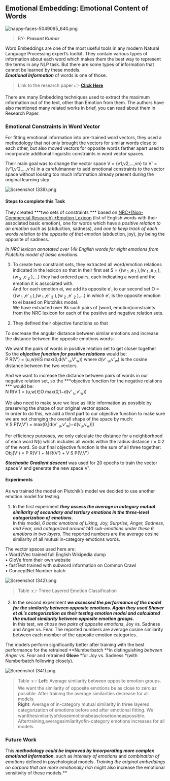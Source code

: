 ## Emotional Embedding: Emotional Content of Words


![happy-faces-5049095_640.png](https://cdn.hashnode.com/res/hashnode/image/upload/v1628510886363/NR7QKcIsg.png)


> BY- ***Prasant Kumar***

Word Embeddings are one of the most useful tools in any modern Natural Language Processing expert’s toolkit. They contain various types of information about each word which makes them the best way to represent the terms in any NLP task. But there are some types of information that cannot be learned by these models. <br>
***Emotional Information*** of words is one of those.

> Link to the research paper 👉  [**Click Here**](https://arxiv.org/pdf/1906.00112.pdf)

There are many Embedding techniques used to extract the maximum information out of the text, other than Emotion from them. The authors have also mentioned many related works in brief, you can read about them in Research Paper.

### Emotional Constraints in Word Vector
For fitting emotional information into pre-trained word vectors, they used a methodology that not only brought the vectors for similar words close to each other, but also moved vectors for opposite words farther apart used to incorporate additional linguistic constraints in word vector spaces. 

Their main goal was to change the vector space V = {v1,v2,...,vn} to V' = {v'1,v'2,...,v'n} in a carefulmanner to add emotional constraints to the vector space without loosing too much information already present during the original learning step. 

![Screenshot (339).png](https://cdn.hashnode.com/res/hashnode/image/upload/v1628509312261/1XtMGIA0j.png)

#### Steps to complete this Task
They created ***two sets of constraints *** based on [NRC*(Non-Commercial Research) *Emotion Lexicon](http://saifmohammad.com/WebPages/NRC-Emotion-Lexicon.htm)  (list of English words with their associated basic emotion), one for words which have a *positive relation to an emotion* such as (abduction, sadness), and *one to keep track of each words relation to the opposite of that emotion* (abduction, joy), joy being the opposite of sadness. 

 *In NRC lexicon annotated over 14k English words for eight emotions from Plutchiks model of basic emotions.*

1. To create two constraint sets, they extracted all word/emotion relations indicated in the lexicon so that in their ﬁrst set S = {(w<sub> 1</sub> ,e<sub> 1</sub> ),(w<sub> 1</sub> ,e<sub> 3</sub> ),(w<sub> 2</sub> ,e<sub> 2</sub> ),...} they had ordered pairs, each indicating a word and the emotion it is associated with. <br>
And for each emotion ei, we add its opposite e'<sub>i</sub>  to our second set O = {(w<sub> 1</sub> ,e'<sub> 1</sub> ),(w<sub> 1</sub> ,e' <sub> 3</sub> ),(w<sub> 2</sub> ,e'<sub>  2</sub> ),...} in which e'<sub>i</sub>  is the opposite emotion to ei based on Plutchiks model. <br>
We have extracted over 8k such pairs of (word, emotion)constraints from the NRC lexicon for each of the positive and negative relation sets.

2. They deﬁned their objective functions so that 

To decrease the angular distance between similar emotions and increase the distance between the opposite emotions words:

We want the pairs of words in positive relation set to get closer together<br>
So the ***objective function for positive relations*** would be: <br>
P R(V') = (u,w)∈S max(0,d(V' <sub>u</sub>,V'<sub>w</sub>))
where d(v' <sub>u</sub>,v'<sub>w</sub>) is the cosine distance between the two vectors.

 And we want to increase the distance between pairs of words in our negative relation set, so the ***objective function for the negative relations *** would be: <br>
N R(V') = (u,w)∈O max(0,1−d(v'<sub> u</sub>,v'<sub>w</sub>)) 

We also need to make sure we lose as little information as possible by preserving the shape of our original vector space. <br>
In order to do this, we add a third part to our objective function to make sure we are not changing the overall shape of the space by much:<br>
V S P(V,V') = max(0,|d(v' <sub>u</sub>,v'<sub>w</sub>)−d(v<sub>u</sub>,v<sub>w</sub>)|)

For efﬁciency purposes, we only calculate the distance for a neighborhood of each word N(i) which includes all words within the radius distance r = 0.2 of the word. So our ﬁnal objective function is the sum of all three together:<br>
Obj(V') = P R(V') + N R(V') + V S P(V,V') 

***Stochastic Gradient descent*** was used for 20 epochs to train the vector space V and generate the new space V'. 

#### Experiments

 As we trained the model on Plutchik’s model we decided to use another emotion model for testing.
1.  In the ﬁrst experiment ***they assess the average in category mutual similarity of secondary and tertiary emotions in the three-level categorization of emotions***. <br>
In this model, *6 basic emotions of Liking, Joy, Surprise, Anger, Sadness, and Fear, and categorized around 140 sub-emotions under these 6 emotions in two layers*. The reported numbers are the average cosine similarity of all mutual in-category emotions words.

 The vector spaces used here are: <br>
• Word2Vec trained full English Wikipedia dump <br>
• GloVe from their own website <br>
• fastText trained with subword information on Common Crawl <br>
• ConceptNet Number batch <br>

![Screenshot (342).png](https://cdn.hashnode.com/res/hashnode/image/upload/v1628509463882/64r_fSTNG.png)
> Table :👉  Three Layered Emotion Classification

2. In the second experiment ***we assessed the performance of the model for the similarity between 
opposite emotions. Again they used Shaver et al.’s categorization as their testing emotion model and calculated the mutual similarity between opposite emotion groups.***<br>
 In this test, *we chose two pairs of opposite emotions*, Joy vs. Sadness and Anger vs. Fear. The reported numbers are average cosine similarity between each member of the opposite emotion categories.

The models perform significantly better after training with the best performance for the retrained **Numberbatch **in distinguishing *between Anger vs. Fear* and retrained **Glove** *for Joy vs. Sadness *(with Numberbatch following closely).


![Screenshot (341).png](https://cdn.hashnode.com/res/hashnode/image/upload/v1628509616190/-ZpAQYpmu.png)
> Table :👉   **Left**: Average similarity between opposite emotion groups. We want the similarity of opposite emotions be as close to zero az possible. After training the average similarities decrease for all models.<br> 
**Right**: Average of in-category mutual similarity in three layered categorization of emotions before and after emotional ﬁtting. We wantthesimilarityofcloseemotionsbeasclosetooneaspossible. Aftertraining,averagesimilarityofin-category emotions increases for all models.

### Future Work
This ***methodology could be improved by incorporating more complex emotional information***, such as *intensity of emotions* and *combination of emotions* deﬁned in psychological models. 
*Training the original embeddings on corpora that are more emotionally rich* might also increase the emotional sensitivity of these models.**
